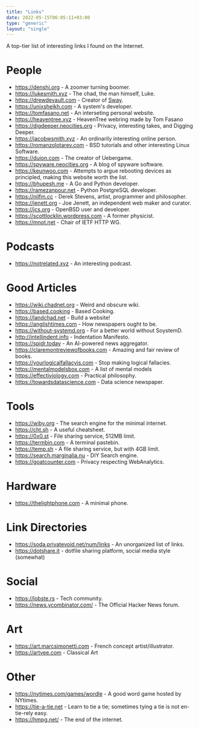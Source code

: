 ```yaml
---
title: "Links"
date: 2022-05-15T06:05:11+03:00
type: "generic"
layout: "single"
---
```


A top-tier list of interesting links I found on the Internet.

# People
* <https://denshi.org> - A zoomer turning boomer.
* <https://lukesmith.xyz> - The chad, the man himself, Luke.
* <https://drewdevault.com> - Creator of [Sway](https://swaywm.org/).
* <https://unixsheikh.com> - A system's developer.
* <https://tomfasano.net> - An interseting personal website.
* <https://heaventree.xyz> - HeavenTree webring made by Tom Fasano
* <https://digdeeper.neocities.org> - Privacy, interesting takes, and Digging Deeper.
* <https://jacobwsmith.xyz> - An ordinarily interesting online person.
* <https://romanzolotarev.com> - BSD tutorials and other interesting Linux Software.
* <https://duion.com> - The creator of Uebergame.
* <https://spyware.neocities.org> - A blog of spyware software.
* <https://keunwoo.com> - Attempts to argue rebooting devices as principled,
  making this website worth the list.
* <https://bhupesh.me> - A Go and Python developer.
* <https://ramezanpour.net> - Python PostgreSQL developer.
* <https://nilfm.cc> - Derek Stevens, artist, programmer and philosopher.
* <https://jenett.org> - Joe Jenett, an independent web maker and curator.
* <https://jcs.org> - OpenBSD user and developer.
* <https://scottlocklin.wordpress.com> - A former physicist.
* <https://mnot.net> - Chair of IETF HTTP WG.

# Podcasts
* <https://notrelated.xyz> - An interesting podcast.

# Good Articles
* <https://wiki.chadnet.org> - Weird and obscure wiki.
* <https://based.cooking> - Based Cooking.
* <https://landchad.net> - Build a website!
* <https://anglishtimes.com> - How newspapers ought to be.
* <https://without-systemd.org> - For a better world without SoystemD.
* <http://intellindent.info> - Indentation Manifesto.
* <https://spidr.today> - An AI-powered news aggregator.
* <https://claremontreviewofbooks.com> - Amazing and fair review of books.
* <https://yourlogicalfallacyis.com> - Stop making logical fallacies.
* <https://mentalmodelsbox.com> - A list of mental models
* <https://effectiviology.com> - Practical philosophy.
* <https://towardsdatascience.com> - Data science newspaper.

# Tools
* <https://wiby.org> - The search engine for the minimal internet.
* <https://cht.sh> - A useful cheatsheet.
* <https://0x0.st> - File sharing service, 512MB limit.
* <https://termbin.com> - A terminal pastebin.
* <https://temp.sh> - A file sharing service, but with 4GB limit.
* <https://search.marginalia.nu> - DIY Search engine.
* <https://goatcounter.com> - Privacy respecting WebAnalytics.

# Hardware
* <https://thelightphone.com> - A minimal phone.

# Link Directories
* <https://soda.privatevoid.net/num/links> - An unorganized list of links.
* <https://dotshare.it> - dotfile sharing platform, social media style
  (somewhat)

# Social
* <https://lobste.rs> - Tech community.
* <https://news.ycombinator.com/> - The Official Hacker News forum.

# Art
* <https://art.marcsimonetti.com> - French concept artist/illustrator.
* <https://artvee.com> - Classical Art

# Other
* <https://nytimes.com/games/wordle> - A good word game hosted by NYtimes.
* <https://tie-a-tie.net> - Learn to tie a tie; sometimes tying a tie is not
  en-tie-rely easy.
* <https://hmpg.net/> - The end of the internet.

